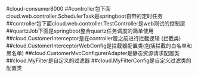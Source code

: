 #cloud-consumer8000
##controller包下面cloud.web.controller.SchedulerTask是springboot自带的定时任务
##controller包下面cloud.web.controller.TestController是web测试的控制层
##quartzJob下面是springboot整合quartz任务调度的简单使用
##cloud.CustomerInterceptor是在controller层之前进行拦截逻辑 (拦截类)
##cloud.CustomerInterceptorWebConfig是拦截器配置类(包括拦截的白名单和黑名单)
##cloud.CustomerMvcConfigurerAdapter是静态资源请求配置类
##cloud.MyFilter是自定义的过滤器
##cloud.MyFilterConfig是自定义过滤类的配置类


